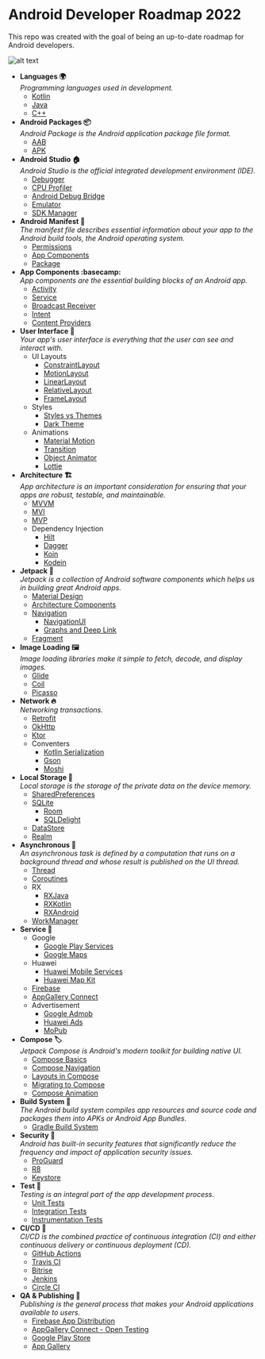 # Android Developer Roadmap 2022
This repo was created with the goal of being an up-to-date roadmap for Android developers.

![alt text](https://github.com/SinanYilmaz9/Android-Developer-Roadmap/blob/main/banner.png?raw=true)


- **Languages :earth_africa:**<br />
    _Programming languages used in development._
    - [Kotlin](https://kotlinlang.org/)
    - [Java](https://www.java.com/)
    - [C++](https://www.java.com/)
- **Android Packages :package:**<br />
    _Android Package is the Android application package file format._
    - [AAB](https://developer.android.com/guide/app-bundle)
    - [APK](https://developer.android.com/google/play/expansion-files)
- **Android Studio :house:**<br />
    _Android Studio is the official integrated development environment (IDE)._
    - [Debugger](https://developer.android.com/studio/debug)
    - [CPU Profiler](https://betterprogramming.pub/improve-apps-performance-with-android-profilers-edb240deeb71)
    - [Android Debug Bridge](https://developer.android.com/studio/command-line/adb)
    - [Emulator](https://developer.android.com/studio/run/emulator)
    - [SDK Manager](https://developer.android.com/studio/intro/update#sdk-manager)    
- **Android Manifest :scroll:**<br /> 
    _The manifest file describes essential information about your app to the Android build tools, the Android operating system._
    - [Permissions](https://developer.android.com/guide/topics/manifest/manifest-intro#perms)
    - [App Components](https://developer.android.com/guide/topics/manifest/manifest-intro#components) 
    - [Package](https://developer.android.com/guide/topics/manifest/manifest-intro#package-name)   
- **App Components :basecamp:**<br />
    _App components are the essential building blocks of an Android app._
    - [Activity](https://developer.android.com/reference/android/app/Activity)
    - [Service](https://developer.android.com/reference/android/app/Service)
    - [Broadcast Receiver](https://developer.android.com/reference/android/content/BroadcastReceiver)
    - [Intent](https://developer.android.com/reference/android/content/Intent)
    - [Content Providers](https://developer.android.com/guide/topics/providers/content-providers?hl=en)
- **User Interface :art:**<br />
    _Your app's user interface is everything that the user can see and interact with._ 
    - UI Layouts
        - [ConstraintLayout](https://medium.com/exploring-android/exploring-the-new-android-constraintlayout-eed37fe8d8f1)
        - [MotionLayout](https://developer.android.com/training/constraint-layout/motionlayout)
        - [LinearLayout](https://developer.android.com/guide/topics/ui/layout/linear)
        - [RelativeLayout](https://developer.android.com/guide/topics/ui/layout/relative)
        - [FrameLayout](https://developer.android.com/reference/android/widget/FrameLayout)
    - Styles
        - [Styles vs Themes](https://medium.com/androiddevelopers/android-styling-themes-vs-styles-ebe05f917578)
        - [Dark Theme](https://developer.android.com/guide/topics/ui/look-and-feel/darktheme) 
    - Animations
        - [Material Motion](https://material.io/develop/android/theming/motion)
        - [Transition](https://developer.android.com/training/transitions)  
        - [Object Animator](https://developer.android.com/guide/topics/graphics/prop-animation#object-animator)
        - [Lottie](https://github.com/airbnb/lottie-android)         
- **Architecture :building_construction:**<br />
    _App architecture is an important consideration for ensuring that your apps are robust, testable, and maintainable._
    - [MVVM](https://www.toptal.com/android/android-apps-mvvm-with-clean-architecture)
    - [MVI](https://www.raywenderlich.com/817602-mvi-architecture-for-android-tutorial-getting-started)
    - [MVP](https://www.raywenderlich.com/7026-getting-started-with-mvp-model-view-presenter-on-android)
    - Dependency Injection
        - [Hilt](https://developer.android.com/jetpack/androidx/releases/hilt)
        - [Dagger](https://dagger.dev/dev-guide/)
        - [Koin](https://insert-koin.io/docs/reference/introduction)
        - [Kodein](https://docs.kodein.org/kodein-di/7.10/index.html)           
- **Jetpack :rocket:**<br />
    _Jetpack is a collection of Android software components which helps us in building great Android apps._
    - [Material Design](https://material.io/develop/android)
    - [Architecture Components](https://medium.com/exploring-android/exploring-the-new-android-architecture-components-c33b15d89c23)
    - [Navigation](https://developer.android.com/guide/navigation/)
        - [NavigationUI](https://medium.com/androiddevelopers/navigationui-d21fd4f5c318) 
        - [Graphs and Deep Link](https://www.raywenderlich.com/4332831-navigation-component-for-android-part-2-graphs-and-deep-links)      
    - [Fragment](https://developer.android.com/jetpack/androidx/releases/fragment)           
- **Image Loading :framed_picture:**<br />
    _Image loading libraries make it simple to fetch, decode, and display images._
    - [Glide](https://bumptech.github.io/glide/)
    - [Coil](https://github.com/coil-kt/coil)
    - [Picasso](https://square.github.io/picasso/)
- **Network :fire:**<br />
    _Networking transactions._
    - [Retrofit](https://howtodoandroid.com/retrofit-android-example-kotlin/)
    - [OkHttp](https://square.github.io/okhttp/)
    - [Ktor](https://ktor.io/docs/welcome.html)
    - Conventers
        - [Kotlin Serialization](https://github.com/Kotlin/kotlinx.serialization)
        - [Gson](https://github.com/google/gson)
        - [Moshi](https://github.com/square/moshi)     
- **Local Storage :floppy_disk:**<br />
    _Local storage is the storage of the private data on the device memory._
    - [SharedPreferences](https://developer.android.com/training/data-storage/shared-preferences)
    - [SQLite](https://developer.android.com/jetpack/androidx/releases/sqlite)
        - [Room](https://medium.com/mindorks/using-room-database-android-jetpack-675a89a0e942)
        - [SQLDelight](https://cashapp.github.io/sqldelight/android_sqlite/) 
    - [DataStore](https://developer.android.com/topic/libraries/architecture/datastore)
    - [Realm](https://zhuinden.medium.com/how-to-use-realm-for-android-like-a-champ-and-how-to-tell-if-youre-doing-it-wrong-ac4f66b7f149)  
- **Asynchronous :twisted_rightwards_arrows:**<br />
   _An asynchronous task is defined by a computation that runs on a background thread and whose result is published on the UI thread._ 
   - [Thread](https://blog.mindorks.com/android-core-looper-handler-and-handlerthread-bd54d69fe91a)
   - [Coroutines](https://medium.com/androiddevelopers/coroutines-on-android-part-i-getting-the-background-3e0e54d20bb)
   - RX
        - [RXJava](https://www.toptal.com/android/functional-reactive-android-rxjava)
        - [RXKotlin](https://www.baeldung.com/kotlin/rxkotlin)
        - [RXAndroid](https://www.androidhive.info/RxJava/android-getting-started-with-reactive-programming/)       
   - [WorkManager](https://developer.android.com/topic/libraries/architecture/workmanager) 
- **Service :battery:**<br />
   - Google
        - [Google Play Services](https://developers.google.com/android/guides/setup)
        - [Google Maps](https://developers.google.com/maps/documentation/android-sdk/overview)
   - Huawei
        - [Huawei Mobile Services](https://developer.huawei.com/consumer/en/hms)
        - [Huawei Map Kit](https://developer.huawei.com/consumer/en/hms/huawei-MapKit/)
   - [Firebase](https://firebase.google.com/docs)
   - [AppGallery Connect](https://developer.huawei.com/consumer/en/agconnect/)
   - Advertisement
        - [Google Admob](https://admob.google.com/home/)
        - [Huawei Ads](https://developer.huawei.com/consumer/en/huawei-ads/)
        - [MoPub](https://www.mopub.com/en) 
- **Compose :label:**<br />
    _Jetpack Compose is Android's modern toolkit for building native UI._
    - [Compose Basics](https://developer.android.com/codelabs/jetpack-compose-basics)
    - [Compose Navigation](https://developer.android.com/codelabs/jetpack-compose-navigation)
    - [Layouts in Compose](https://developer.android.com/codelabs/jetpack-compose-layouts)    
    - [Migrating to Compose](https://developer.android.com/codelabs/jetpack-compose-migration) 
    - [Compose Animation](https://developer.android.com/codelabs/jetpack-compose-animation)   
- **Build System :smoking:**<br />
    _The Android build system compiles app resources and source code and packages them into APKs or Android App Bundles._
    - [Gradle Build System](https://www.raywenderlich.com/249-gradle-tutorial-for-android-getting-started)      
- **Security :closed_lock_with_key:**<br />
    _Android has built-in security features that significantly reduce the frequency and impact of application security issues._
    - [ProGuard](https://blog.mindorks.com/applying-proguard-in-an-android-application)
    - [R8](https://betterprogramming.pub/r8-shrinking-in-android-27f3edbbad9e)
    - [Keystore](https://developer.android.com/training/articles/keystore)  
- **Test :test_tube:**<br />
    _Testing is an integral part of the app development process._
    - [Unit Tests](https://betterprogramming.pub/android-unit-testing-basics-3e7075a432a1)
    - [Integration Tests](https://medium.com/airbnb-engineering/writing-fast-deterministic-and-accurate-android-integration-tests-c56811bd14e2)
    - [Instrumentation Tests](https://developer.android.com/training/testing/instrumented-tests)                     
- **CI/CD :satellite:**<br />
   _CI/CD is the combined practice of continuous integration (CI) and either continuous delivery or continuous deployment (CD)._
   - [GitHub Actions](https://docs.github.com/en/actions)
   - [Travis CI](https://docs.travis-ci.com/)
   - [Bitrise](https://devcenter.bitrise.io/)
   - [Jenkins](https://www.jenkins.io/doc/)
   - [Circle CI](https://circleci.com/docs/)
- **QA & Publishing :shopping_cart:**<br />
   _Publishing is the general process that makes your Android applications available to users._
   - [Firebase App Distribution](https://firebase.google.com/docs/app-distribution)
   - [AppGallery Connect - Open Testing](https://developer.huawei.com/consumer/en/doc/development/AppGallery-connect-Guides/agc-betatest-introduction-0000001071477284)
   - [Google Play Store](https://play.google.com/console/about/)   
   - [App Gallery](https://developer.huawei.com/consumer/en/appgallery/)  
